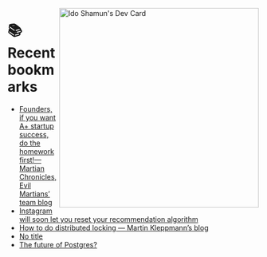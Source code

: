 <a href="https://app.daily.dev/idoshamun"><img src="https://api.daily.dev/devcards/v2/28849d86070e4c099c877ab6837c61f0.png?type=default&r=auy" align="right" width="400" alt="Ido Shamun's Dev Card"/></a>

# 📚 Recent bookmarks
<!-- BOOKMARKS:START -->
- [Founders, if you want A+ startup success, do the homework first!—Martian Chronicles, Evil Martians’ team blog](https://app.daily.dev/posts/ZEmafDBkh?utm_source=rss&utm_medium=bookmarks&utm_campaign=28849d86070e4c099c877ab6837c61f0)
- [Instagram will soon let you reset your recommendation algorithm](https://app.daily.dev/posts/adjHB50rj?utm_source=rss&utm_medium=bookmarks&utm_campaign=28849d86070e4c099c877ab6837c61f0)
- [How to do distributed locking — Martin Kleppmann’s blog](https://app.daily.dev/posts/j2e7pCNZZ?utm_source=rss&utm_medium=bookmarks&utm_campaign=28849d86070e4c099c877ab6837c61f0)
- [No title](https://app.daily.dev/posts/oF303sS5j?utm_source=rss&utm_medium=bookmarks&utm_campaign=28849d86070e4c099c877ab6837c61f0)
- [The future of Postgres?](https://app.daily.dev/posts/TrtOZCMqq?utm_source=rss&utm_medium=bookmarks&utm_campaign=28849d86070e4c099c877ab6837c61f0)
<!-- BOOKMARKS:END -->
